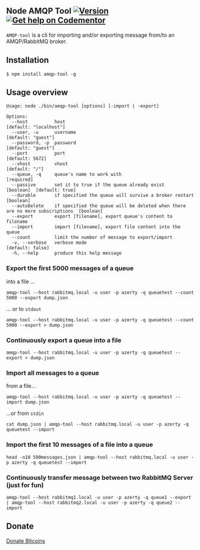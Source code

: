 Node AMQP Tool [![Version](http://badge.fury.io/js/amqp-tool.png)](http://badge.fury.io/js/amqp-tool) [![Get help on Codementor](https://cdn.codementor.io/badges/get_help_github.svg)](https://www.codementor.io/francois-guillaume-ribreau?utm_source=github&utm_medium=button&utm_term=francois-guillaume-ribreau&utm_campaign=github) 
----------------

`AMQP-tool` is a cli for importing and/or exporting message from/to an AMQP/RabbitMQ broker.

## Installation

    $ npm install amqp-tool -g

## Usage overview

```
Usage: node ./bin/amqp-tool [options] [-import | -export]

Options:
  --host          host                                                                         [default: "localhost"]
  --user, -u      username                                                                     [default: "guest"]
  --password, -p  password                                                                     [default: "guest"]
  --port          port                                                                         [default: 5672]
  --vhost         vhost                                                                        [default: "/"]
  --queue, -q     queue's name to work with                                                    [required]
  --passive       set it to true if the queue already exist                                    [boolean]  [default: true]
  --durable       if specified the queue will survive a broker restart                         [boolean]
  --autoDelete    if specified the queue will be deleted when there are no more subscriptions  [boolean]
  --export        export [filename], export queue's content to filename
  --import        import [filename], export file content into the queue
  --count         limit the number of message to export/import
  -v, --verbose   verbose mode                                                                 [default: false]
  -h, --help      produce this help message
```

### Export the first 5000 messages of a queue
into a file ...

    amqp-tool --host rabbitmq.local -u user -p azerty -q queuetest --count 5000 --export dump.json

... or to `stdout`

    amqp-tool --host rabbitmq.local -u user -p azerty -q queuetest --count 5000 --export > dump.json



### Continuously export a queue into a file

    amqp-tool --host rabbitmq.local -u user -p azerty -q queuetest --export > dump.json



### Import all messages to a queue
from a file...

    amqp-tool --host rabbitmq.local -u user -p azerty -q queuetest --import dump.json

...or from `stdin`

    cat dump.json | amqp-tool --host rabbitmq.local -u user -p azerty -q queuetest --import


### Import the first 10 messages of a file into a queue

    head -n10 500messages.json | amqp-tool --host rabbitmq.local -u user -p azerty -q queuetest --import


### Continuously transfer message between two RabbitMQ Server (just for fun)

    amqp-tool --host rabbitmq1.local -u user -p azerty -q queue1 --export | amqp-tool --host rabbitmq2.local -u user -p azerty -q queue2 --import

## Donate
[Donate Bitcoins](https://coinbase.com/checkouts/fc3041b9d8116e0b98e7d243c4727a30)
